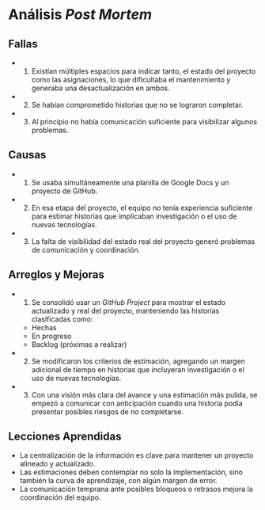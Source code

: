 # Análisis *Post Mortem*

## Fallas

* 1) Existían múltiples espacios para indicar tanto, el estado del proyecto como las asignaciones, lo que dificultaba el mantenimiento y generaba una desactualización en ambos.

* 2) Se habían comprometido historias que no se lograron completar.

* 3) Al principio no había comunicación suficiente para visibilizar algunos problemas.

## Causas

* 1) Se usaba simultáneamente una planilla de Google Docs y un proyecto de GitHub.

* 2) En esa etapa del proyecto, el equipo no tenía experiencia suficiente para estimar historias que implicaban investigación o el uso de nuevas tecnologías.

* 3) La falta de visibilidad del estado real del proyecto generó problemas de comunicación y coordinación.

## Arreglos y Mejoras

* 1) Se consolidó usar un *GitHub Project* para mostrar el estado actualizado y real del proyecto, manteniendo las historias clasificadas como:
    * Hechas
    * En progreso
    * Backlog (próximas a realizar)


* 2) Se modificaron los criterios de estimación, agregando un margen adicional de tiempo en historias que incluyeran investigación o el uso de nuevas tecnologías.

* 3) Con una visión más clara del avance y una estimación más pulida, se empezó a comunicar con anticipación cuando una historia podía presentar posibles riesgos de no completarse.


## Lecciones Aprendidas

- La centralización de la información es clave para mantener un proyecto alineado y actualizado.
- Las estimaciones deben contemplar no solo la implementación, sino también la curva de aprendizaje, con algún margen de error.
- La comunicación temprana ante posibles bloqueos o retrasos mejora la coordinación del equipo.